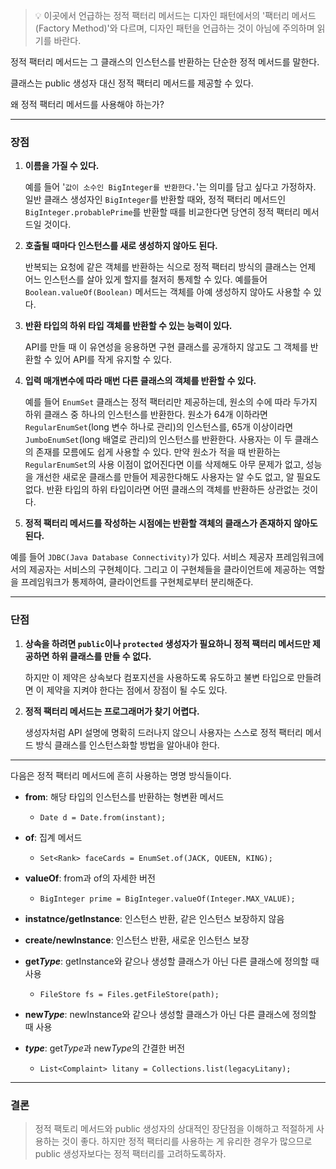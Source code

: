 
> 💡 이곳에서 언급하는 정적 팩터리 메서드는 디자인 패턴에서의 '팩터리 메서드(Factory Method)'와 다르며, 디자인 패턴을 언급하는 것이 아님에 주의하며 읽기를 바란다.

정적 팩터리 메서드는 그 클래스의 인스턴스를 반환하는 단순한 정적 메서드를 말한다.

클래스는 public 생성자 대신 정적 팩터리 메서드를 제공할 수 있다.

왜 정적 팩터리 메서드를 사용해야 하는가?

---

### 장점

1. __이름을 가질 수 있다.__

    예를 들어 '```값이 소수인 BigInteger를 반환한다.```'는 의미를 담고 싶다고 가정하자.
    일반 클래스 생성자인 ```BigInteger```를 반환할 때와, 정적 팩터리 메서드인 ```BigInteger.probablePrime```를 반환할 때를 비교한다면 당연히 정적 팩터리 메서드일 것이다.


2. __호출될 때마다 인스턴스를 새로 생성하지 않아도 된다.__

    반복되는 요청에 같은 객체를 반환하는 식으로 정적 팩터리 방식의 클래스는 언제 어느 인스턴스를 살아 있게 할지를 철저히 통제할 수 있다.
    예를들어 ```Boolean.valueOf(Boolean)``` 메서드는 객체를 아예 생성하지 않아도 사용할 수 있다.


3. __반환 타입의 하위 타입 객체를 반환할 수 있는 능력이 있다.__

    API를 만들 때 이 유연성을 응용하면 구현 클래스를 공개하지 않고도 그 객체를 반환할 수 있어 API를 작게 유지할 수 있다.


4. __입력 매개변수에 따라 매번 다른 클래스의 객체를 반환할 수 있다.__

    예를 들어 ```EnumSet``` 클래스는 정적 팩터리만 제공하는데, 원소의 수에 따라 두가지 하위 클래스 중 하나의 인스턴스를 반환한다. 원소가 64개 이하라면 ```RegularEnumSet```(long 변수 하나로 관리)의 인스턴스를, 65개 이상이라면 ```JumboEnumSet```(long 배열로 관리)의 인스턴스를 반환한다.
    사용자는 이 두 클래스의 존재를 모름에도 쉽게 사용할 수 있다. 만약 원소가 적을 때 반환하는 ```RegularEnumSet```의 사용 이점이 없어진다면 이를 삭제해도 아무 문제가 없고, 성능을 개선한 새로운 클래스를 만들어 제공한다해도 사용자는 알 수도 없고, 알 필요도 없다.
    반환 타입의 하위 타입이라면 어떤 클래스의 객체를 반환하든 상관없는 것이다.


5. __정적 팩터리 메서드를 작성하는 시점에는 반환할 객체의 클래스가 존재하지 않아도 된다.__

  예를 들어 ```JDBC(Java Database Connectivity)```가 있다. 서비스 제공자 프레임워크에서의 제공자는 서비스의 구현체이다. 그리고 이 구현체들을 클라이언트에 제공하는 역할을 프레임워크가 통제하여, 클라이언트를 구현체로부터 분리해준다.

---

### 단점

1. __상속을 하려면 ```public```이나 ```protected``` 생성자가 필요하니 정적 팩터리 메서드만 제공하면 하위 클래스를 만들 수 없다.__

    하지만 이 제약은 상속보다 컴포지션을 사용하도록 유도하고 불변 타입으로 만들려면 이 제약을 지켜야 한다는 점에서 장점이 될 수도 있다.


2. __정적 팩터리 메서드는 프로그래머가 찾기 어렵다.__

    생성자처럼 API 설명에 명확히 드러나지 않으니 사용자는 스스로 정적 팩터리 메서드 방식 클래스를 인스턴스화할 방법을 알아내야 한다.

---

다음은 정적 팩터리 메서드에 흔히 사용하는 명명 방식들이다.

- __from__: 해당 타입의 인스턴스를 반환하는 형변환 메서드
    - ```Date d = Date.from(instant);```

- __of__: 집계 메서드
    - ```Set<Rank> faceCards = EnumSet.of(JACK, QUEEN, KING);```

- __valueOf__: from과 of의 자세한 버전
    - ```BigInteger prime = BigInteger.valueOf(Integer.MAX_VALUE);```

- __instatnce/getInstance__: 인스턴스 반환, 같은 인스턴스 보장하지 않음

- __create/newInstance__: 인스턴스 반환, 새로운 인스턴스 보장

- __get*Type*__: getInstance와 같으나 생성할 클래스가 아닌 다른 클래스에 정의할 때 사용
    - ```FileStore fs = Files.getFileStore(path);```

- __new*Type*__: newInstance와 같으나 생성할 클래스가 아닌 다른 클래스에 정의할 때 사용

- __*type*__: get*Type*과 new*Type*의 간결한 버전
    - ```List<Complaint> litany = Collections.list(legacyLitany);```

---

### 결론

> 정적 팩토리 메서드와 public 생성자의 상대적인 장단점을 이해하고 적절하게 사용하는 것이 좋다.
> 하지만 정적 팩터리를 사용하는 게 유리한 경우가 많으므로 public 생성자보다는 정적 팩터리를 고려하도록하자.